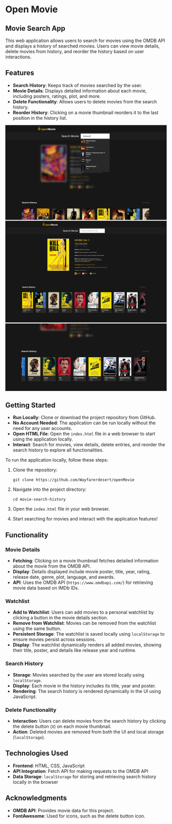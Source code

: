 # Open Movie

## Movie Search App

This web application allows users to search for movies using the OMDB API and displays a history of searched movies. Users can view movie details, delete movies from history, and reorder the history based on user interactions.

## Features

- **Search History**: Keeps track of movies searched by the user.
- **Movie Details**: Displays detailed information about each movie, including posters, ratings, plot, and more.
- **Delete Functionality**: Allows users to delete movies from the search history.
- **Reorder History**: Clicking on a movie thumbnail reorders it to the last position in the history list.

![search bar](./assets/screenshots/0.png)
![main screen](./assets/screenshots/1.png)
![search history](./assets/screenshots/2.png)

## Getting Started

- **Run Locally**: Clone or download the project repository from GitHub.
- **No Account Needed**: The application can be run locally without the need for any user accounts.
- **Open HTML File**: Open the `index.html` file in a web browser to start using the application locally.
- **Interact**: Search for movies, view details, delete entries, and reorder the search history to explore all functionalities.

To run the application locally, follow these steps:

1. Clone the repository:

   ```
   git clone https://github.com/Wayfarerdesert/openMovie
   ```

2. Navigate into the project directory:

   ```
   cd movie-search-history
   ```

3. Open the `index.html` file in your web browser.

4. Start searching for movies and interact with the application features!

## Functionality

### Movie Details

- **Fetching**: Clicking on a movie thumbnail fetches detailed information about the movie from the OMDB API.
- **Display**: Details displayed include movie poster, title, year, rating, release date, genre, plot, language, and awards.
- **API**: Uses the OMDB API (`https://www.omdbapi.com/`) for retrieving movie data based on IMDb IDs.

### Watchlist

- **Add to Watchlist**: Users can add movies to a personal watchlist by clicking a button in the movie details section.
- **Remove from Watchlist**: Movies can be removed from the watchlist using the same button.
- **Persistent Storage**: The watchlist is saved locally using `localStorage` to ensure movies persist across sessions.
- **Display**: The watchlist dynamically renders all added movies, showing their title, poster, and details like release year and runtime.

### Search History

- **Storage**: Movies searched by the user are stored locally using `localStorage`.
- **Display**: Each movie in the history includes its title, year and poster.
- **Rendering**: The search history is rendered dynamically in the UI using JavaScript.

### Delete Functionality

- **Interaction**: Users can delete movies from the search history by clicking the delete button (`X`) on each movie thumbnail.
- **Action**: Deleted movies are removed from both the UI and local storage (`localStorage`).

## Technologies Used

- **Frontend**: HTML, CSS, JavaScript
- **API Integration**: Fetch API for making requests to the OMDB API
- **Data Storage**: `localStorage` for storing and retrieving search history locally in the browser

## Acknowledgments

- **OMDB API**: Provides movie data for this project.
- **FontAwesome**: Used for icons, such as the delete button icon.
